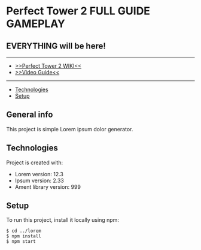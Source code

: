# Perfect Tower 2 FULL GUIDE GAMEPLAY
## EVERYTHING will be here!
____
* [>>Perfect Tower 2 WIKI<<](https://www.perfecttower2.com/wiki/Main_Page)
* [>>Video Guide<<](https://www.perfecttower2.com/wiki/Main_Page)
____


* [Technologies](#technologies)
* [Setup](#setup)

## General info
This project is simple Lorem ipsum dolor generator.
	
## Technologies
Project is created with:
* Lorem version: 12.3
* Ipsum version: 2.33
* Ament library version: 999
	
## Setup
To run this project, install it locally using npm:

```
$ cd ../lorem
$ npm install
$ npm start
```
